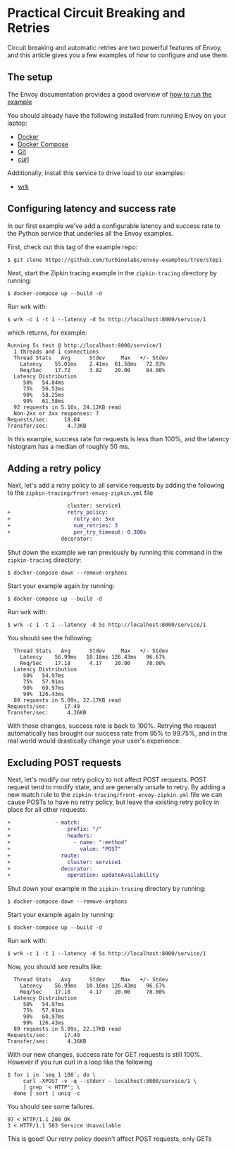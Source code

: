 # Practical Circuit Breaking and Retries

Circuit breaking and automatic retries are two powerful features of Envoy, and
this article gives you a few examples of how to configure and use them.

## The setup

The Envoy documentation provides a good overview of
[how to run the example](https://www.envoyproxy.io/docs/envoy/latest/start/sandboxes/zipkin_tracing)

You should already have the following installed from running Envoy on your
laptop:

- [Docker](https://docs.docker.com/install/)
- [Docker Compose](https://docs.docker.com/compose/install/)
- [Git](https://help.github.com/articles/set-up-git/)
- [curl](https://curl.haxx.se/)

Additionally, install this service to drive load to our examples:

- [wrk](https://github.com/wg/wrk)

## Configuring latency and success rate

In our first example we've add a configurable latency and success rate to the
Python service that underlies all the Envoy examples.

First, check out this tag of the example repo:

```console
$ git clone https://github.com/turbinelabs/envoy-examples/tree/step1
```

Next, start the Zipkin tracing example in the `zipkin-tracing` directory by
running:

```console
$ docker-compose up --build -d
```

Run wrk with:

```console
$ wrk -c 1 -t 1 --latency -d 5s http://localhost:8000/service/1
```

which returns, for example:

```shell
Running 5s test @ http://localhost:8000/service/1
  1 threads and 1 connections
  Thread Stats   Avg      Stdev     Max   +/- Stdev
    Latency    55.01ms    2.41ms  61.58ms   72.83%
    Req/Sec    17.72      3.82    20.00     84.00%
  Latency Distribution
     50%   54.84ms
     75%   56.53ms
     90%   58.25ms
     99%   61.58ms
  92 requests in 5.10s, 24.12KB read
  Non-2xx or 3xx responses: 7
Requests/sec:     18.04
Transfer/sec:      4.73KB
```

In this example, success rate for requests is less than 100%, and the latency
histogram has a median of roughly 50 ms.

## Adding a retry policy

Next, let's add a retry policy to all service requests by adding the following
to the `zipkin-tracing/front-envoy-zipkin.yml` file

```diff
                   cluster: service1
+                  retry_policy:
+                    retry_on: 5xx
+                    num_retries: 3
+                    per_try_timeout: 0.300s
                 decorator:
```

Shut down the example we ran previously by running this command in the
`zipkin-tracing` directory:

```console
$ docker-compose down --remove-orphans
```

Start your example again by running:

```console
$ docker-compose up --build -d
```

Run wrk with:

```console
$ wrk -c 1 -t 1 --latency -d 5s http://localhost:8000/service/1
```

You should see the following:

```shell
  Thread Stats   Avg      Stdev     Max   +/- Stdev
    Latency    56.99ms   10.16ms 126.43ms   96.67%
    Req/Sec    17.18      4.17    20.00     78.00%
  Latency Distribution
     50%   54.97ms
     75%   57.91ms
     90%   60.97ms
     99%  126.43ms
  89 requests in 5.09s, 22.17KB read
Requests/sec:     17.49
Transfer/sec:      4.36KB
```

With those changes, success rate is back to 100%. Retrying the request
automatically has brought our success rate from 95% to 99.75%, and in the real
world would drastically change your user's experience.

## Excluding POST requests

Next, let's modify our retry policy to not affect POST requests. POST
request tend to modify state, and are generally unsafe to retry. By adding a new
match rule to the `zipkin-tracing/front-envoy-zipkin.yml` file we can cause
POSTs to have no retry policy, but leave the existing retry policy in place for
all other requests.

```diff
+              - match:
+                  prefix: "/"
+                  headers:
+                    - name: ":method"
+                      value: "POST"
+                route:
+                  cluster: service1
+                decorator:
+                  operation: updateAvailability
```

Shut down your example in the `zipkin-tracing` directory by running:

```console
$ docker-compose down --remove-orphans
```

Start your example again by running:

```console
$ docker-compose up --build -d
```

Run wrk with:

```console
$ wrk -c 1 -t 1 --latency -d 5s http://localhost:8000/service/1
```

Now, you should see results like:

```shell
  Thread Stats   Avg      Stdev     Max   +/- Stdev
    Latency    56.99ms   10.16ms 126.43ms   96.67%
    Req/Sec    17.18      4.17    20.00     78.00%
  Latency Distribution
     50%   54.97ms
     75%   57.91ms
     90%   60.97ms
     99%  126.43ms
  89 requests in 5.09s, 22.17KB read
Requests/sec:     17.49
Transfer/sec:      4.36KB
```

With our new changes, success rate for GET requests is still 100%. However if
you run curl in a loop like the following

```console
$ for i in `seq 1 100`; do \
     curl -XPOST -v -q --stderr - localhost:8000/service/1 \
     | grep '< HTTP'; \
  done | sort | uniq -c
```

You should see some failures.

```shell
97 < HTTP/1.1 200 OK
3 < HTTP/1.1 503 Service Unavailable
```

This is good! Our retry policy doesn't affect POST requests, only GETs
